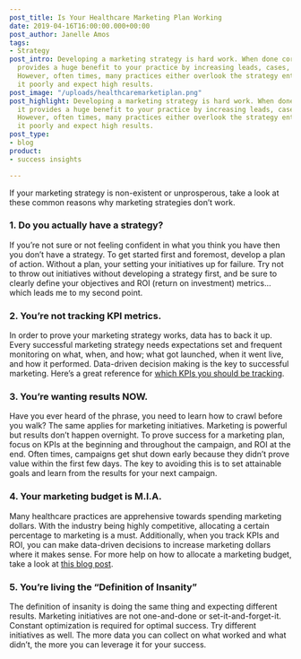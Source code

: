```yaml
---
post_title: Is Your Healthcare Marketing Plan Working
date: 2019-04-16T16:00:00.000+00:00
post_author: Janelle Amos
tags:
- Strategy
post_intro: Developing a marketing strategy is hard work. When done correctly, it
  provides a huge benefit to your practice by increasing leads, cases, and revenue.
  However, often times, many practices either overlook the strategy entirely, or execute
  it poorly and expect high results.
post_image: "/uploads/healthcaremarketiplan.png"
post_highlight: Developing a marketing strategy is hard work. When done correctly,
  it provides a huge benefit to your practice by increasing leads, cases, and revenue.
  However, often times, many practices either overlook the strategy entirely, or execute
  it poorly and expect high results.
post_type:
- blog
product:
- success insights

---
```

If your marketing strategy is non-existent or unprosperous, take a look at these common reasons why marketing strategies don’t work.

### 1. Do you actually have a strategy?

If you’re not sure or not feeling confident in what you think you have then you don’t have a strategy. To get started first and foremost, develop a plan of action. Without a plan, your setting your initiatives up for failure. Try not to throw out initiatives without developing a strategy first, and be sure to clearly define your objectives and ROI (return on investment) metrics… which leads me to my second point.

### 2. You’re not tracking KPI metrics.

In order to prove your marketing strategy works, data has to back it up. Every successful marketing strategy needs expectations set and frequent monitoring on what, when, and how; what got launched, when it went live, and how it performed. Data-driven decision making is the key to successful marketing. Here’s a great reference for [which KPIs you should be tracking](https://www.impactbnd.com/the-10-marketing-kpis-you-should-be-tracking).

### 3. You’re wanting results NOW.

Have you ever heard of the phrase, you need to learn how to crawl before you walk? The same applies for marketing initiatives. Marketing is powerful but results don’t happen overnight. To prove success for a marketing plan, focus on KPIs at the beginning and throughout the campaign, and ROI at the end. Often times, campaigns get shut down early because they didn’t prove value within the first few days. The key to avoiding this is to set attainable goals and learn from the results for your next campaign.

### 4. Your marketing budget is M.I.A.

Many healthcare practices are apprehensive towards spending marketing dollars. With the industry being highly competitive, allocating a certain percentage to marketing is a must. Additionally, when you track KPIs and ROI, you can make data-driven decisions to increase marketing dollars where it makes sense. For more help on how to allocate a marketing budget, take a look at [this blog post](https://www.disruptiveadvertising.com/marketing/marketing-budget/).

### 5. You’re living the “Definition of Insanity”

The definition of insanity is doing the same thing and expecting different results. Marketing initiatives are not one-and-done or set-it-and-forget-it. Constant optimization is required for optimal success. Try different initiatives as well. The more data you can collect on what worked and what didn’t, the more you can leverage it for your success.